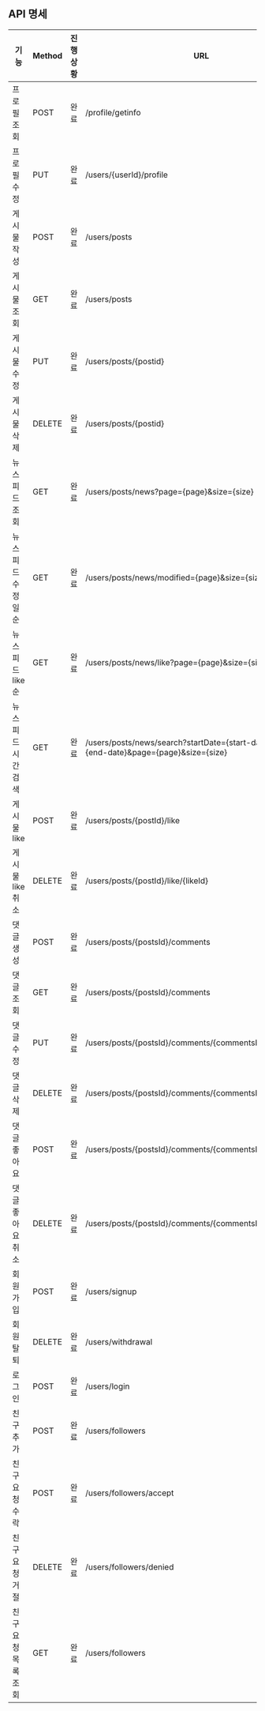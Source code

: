 ## API 명세
| 기능             | Method | 진행상황 | URL                                         | Request                                                                                                                                                                | Response                                                                                                                                                                                                                                           | Status Code |
|------------------|--------|----------|---------------------------------------------|------------------------------------------------------------------------------------------------------------------------------------------------------------------------|----------------------------------------------------------------------------------------------------------------------------------------------------------------------------------------------------------------------------------------------------|-------------|
| 프로필 조회       | POST   | 완료     | /profile/getinfo                            | `requestparam { ”searchId”:”1” }`                                                                                                                                       | `{ "id": “1”, "email": "test@sample.com", "name": “test”, "phoneNumber": “01012345678", "nickname": "defaultNickname", "bio": “좋은 하루 되세요”, "birthday": null }`                                                                               | 200 OK      |
| 프로필 수정       | PUT    | 완료     | /users/{userId}/profile                     | `{ "inputPassword": "1q2w3e4rT!", "editPassword": "1q2w3e4rT!@", "bio": "좋은 하루 되세요", "birthday": "2002-07-02" }`                                                | `{ "id": 6, "email": "mailto:test6dsf@sample.com", "name": "test7", "phoneNumber": "01012345ffdfs5679", "nickname": "defaultNickname", "bio": "좋은 하루 되세요", "birthday": "2002-07-02T00:00:00.000+00:00" }`                                    | 200 OK      |
| 게시물 작성       | POST   | 완료     | /users/posts                               | `{ "contents": "This is a new post.", "imgUrl": "http://example.com/image.jpg" }`                                                                                       | `{ "id": 1, "userId": 6, "imgUrl": "http://example.com/image.jpg", "contents": "This is a new post." }`                                                                                                                                            | 200 OK      |
| 게시물 조회       | GET    | 완료     | /users/posts                               |                                                                                                                                                                        | `[ { "id": 1, "userId": 6, "imgUrl": "http://example.com/image.jpg", "contents": "This is a new post." } ]`                                                                                                                                       | 200 OK      |
| 게시물 수정       | PUT    | 완료     | /users/posts/{postid}                      | `{ "contents": "This is an updated post.", "imgUrl": "http://example.com/updated_image.jpg" }`                                                                         | `{ "id": 1, "userId": 6, "imgUrl": "http://example.com/updated_image.jpg", "contents": "This is an updated post." }`                                                                                                                                | 200 OK      |
| 게시물 삭제       | DELETE | 완료     | /users/posts/{postid}                      |                                                                                                                                                                        |                                                                                                                                                                                                                                                    | 200 OK      |
| 뉴스피드 조회     | GET    | 완료     | /users/posts/news?page={page}&size={size}  |                                                                                                                                                                        | `{ "content": [], "pageable": { "pageNumber": 0, "pageSize": 10, "sort": { "empty": true, "sorted": false, "unsorted": true }, "offset": 0, "paged": true, "unpaged": false }, "last": true, "totalPages": 0, "totalElements": 0, "first": true, "size": 10, "number": 0, "numberOfElements": 0, "empty": true }` | 200 OK      |
| 뉴스피드 수정일순 | GET    | 완료     | /users/posts/news/modified={page}&size={size} |                                                                                                                                                                        | `{ "content": [], "pageable": { "pageNumber": 0, "pageSize": 10, "sort": { "empty": true, "sorted": false, "unsorted": true }, "offset": 0, "paged": true, "unpaged": false }, "last": true, "totalPages": 0, "totalElements": 0, "first": true, "size": 10, "number": 0, "numberOfElements": 0, "empty": true }` | 200 OK      |
| 뉴스피드 like순   | GET    | 완료     | /users/posts/news/like?page={page}&size={size} |                                                                                                                                                                        | `{ "content": [], "pageable": { "pageNumber": 0, "pageSize": 10, "sort": { "empty": true, "sorted": false, "unsorted": true }, "offset": 0, "paged": true, "unpaged": false }, "last": true, "totalPages": 0, "totalElements": 0, "first": true, "size": 10, "number": 0, "numberOfElements": 0, "empty": true }` | 200 OK      |
| 뉴스피드 시간검색 | GET    | 완료     | /users/posts/news/search?startDate={start-date}&endDate={end-date}&page={page}&size={size} |                                                                                                                                                                        | `{ "content": [], "pageable": { "pageNumber": 0, "pageSize": 10, "sort": { "empty": true, "sorted": false, "unsorted": true }, "offset": 0, "paged": true, "unpaged": false }, "last": true, "totalPages": 0, "totalElements": 0, "first": true, "size": 10, "number": 0, "numberOfElements": 0, "empty": true }` | 200 OK      |
| 게시물 like       | POST   | 완료     | /users/posts/{postId}/like                 |                                                                                                                                                                        |                                                                                                                                                                                                                                                    | 200 OK      |
| 게시물 like 취소  | DELETE | 완료     | /users/posts/{postId}/like/{likeId}        |                                                                                                                                                                        |                                                                                                                                                                                                                                                    | 200 OK      |
| 댓글 생성         | POST   | 완료     | /users/posts/{postsId}/comments            | `{ "commentContents": "This is a comment." }`                                                                                                                                                               | `{ "id": 1, "postId": 1, "userId": 6, "commentContents": "This is a comment." }`                                                                                                                                                                  | 200 OK      |
| 댓글 조회         | GET    | 완료     | /users/posts/{postsId}/comments            |                                                                                                                                                                        | `[ { "id": 1, "postId": 1, "userId": 6, "commentContents": "This is a comment." } ]`                                                                                                                                                             | 200 OK      |
| 댓글 수정         | PUT    | 완료     | /users/posts/{postsId}/comments/{commentsId} | `{ "commentContents": "This is an updated comment." }`                                                                                                                                                      | `{ "id": 2, "postId": 1, "userId": 6, "commentContents": "This is an updated comment." }`                                                                                                                                                         | 200 OK      |
| 댓글 삭제         | DELETE | 완료     | /users/posts/{postsId}/comments/{commentsId} |                                                                                                                                                                        |                                                                                                                                                                                                                                                    | 200 OK      |
| 댓글 좋아요       | POST   | 완료     | /users/posts/{postsId}/comments/{commentsId}/likes |                                                                                                                                                                        | `{ "id": 2, "postId": 1, "userId": 6, "commentContents": "This is an updated comment.", "likes": 1 }`                                                                                                                                             | 200 OK      |
| 댓글 좋아요 취소  | DELETE | 완료     | /users/posts/{postsId}/comments/{commentsId}/likes/{likesId} |                                                                                                                                                                        |                                                                                                                                                                                                                                                    | 200 OK      |
| 회원가입          | POST   | 완료     | /users/signup                              | `requestparam { "name" : "example", "password" : "1234", "email" : "mailto:test@sample.com", "phoneNumber" : "010-1234-5678" }`                                         | `{ "id": 1, "email": "test@sample.com", "name": "example", "phone_number": null, "nickname": null, "bio": null, "birthday": null }`                                                                                                                 | 200 OK      |
| 회원탈퇴          | DELETE | 완료     | /users/withdrawal                          | `requestparam { "password":"Password1!" }`                                                                                                                             |                                                                                                                                                                                                                                                    | 200 OK      |
| 로그인            | POST   | 완료     | /users/login                               | `{ "password" : "1234", "email" : "mailto:test@sample.com" }`                                                                                                          | `Set-Cookie: Authorization=Bearer%20eyJhbGciOiJIUzI1NiJ9.eyJzdWIiOiIxIiwiZXhwIjoxNzI1NTIzMTY4LCJpYXQiOjE3MjU1MTk1Njh9.BjYJdEa6luTGMxdT4GGvELEKBfNHaT7Eu1rdvI75MwM; Domain=localhost; Path=/; HttpOnly; Secure; SameSite=Lax`                             | 200 OK      |
| 친구 추가         | POST   | 완료     | /users/followers                           | `{ "userId" : 2468, "followerId" : 4680 }`                                                                                                                            | `{ "follower
| 친구 요청 수락     | POST   | 완료     | /users/followers/accept                    | `{ "email" : "test@sample.com" }`                                                                                                                                     | `{ "email" : "test@sample.com", "status" : accepted }`                                                                                                                                                                                             | 200 OK      |
| 친구 요청 거절     | DELETE | 완료     | /users/followers/denied                    | `{ "email" : "test@sample.com" }`                                                                                                                                     |                                                                                                                                                                                                                                                    | 200 OK      |
| 친구 요청 목록 조회 | GET    | 완료     | /users/followers                           |                                                                                                                                                                        | `{ "email" : "test1
